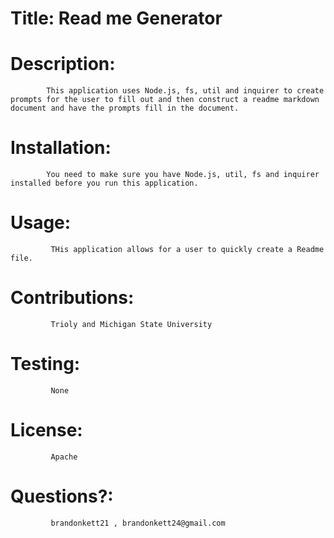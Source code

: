 # Title: Read me Generator
# Description:
            This application uses Node.js, fs, util and inquirer to create prompts for the user to fill out and then construct a readme markdown document and have the prompts fill in the document.
# Installation:
            You need to make sure you have Node.js, util, fs and inquirer installed before you run this application.
# Usage:
             THis application allows for a user to quickly create a Readme file.
# Contributions:
             Trioly and Michigan State University
# Testing:
             None
# License:
             Apache
# Questions?:
             brandonkett21 , brandonkett24@gmail.com
